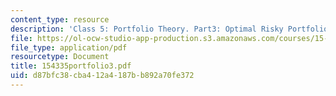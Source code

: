 ```yaml
---
content_type: resource
description: 'Class 5: Portfolio Theory. Part3: Optimal Risky Portfolio'
file: https://ol-ocw-studio-app-production.s3.amazonaws.com/courses/15-433-investments-spring-2003/d87bfc38cba412a4187bb892a70fe372_154335portfolio3.pdf
file_type: application/pdf
resourcetype: Document
title: 154335portfolio3.pdf
uid: d87bfc38-cba4-12a4-187b-b892a70fe372
---
```

